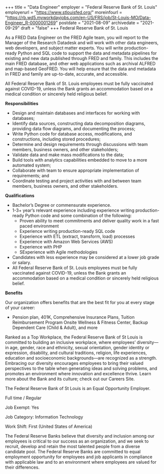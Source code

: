 +++
title = "Data Engineer"
employer = "Federal Reserve Bank of St. Louis"
employerurl = "https://www.stlouisfed.org/"
moreinfourl = "https://rb.wd5.myworkdayjobs.com/en-US/FRS/job/St-Louis-MO/Data-Engineer_R-0000001269"
postdate = "2021-08-09"
archivedate = "2021-09-29"
draft = "false"
+++
Federal Reserve Bank of St. Louis

As a FRED Data Engineer on the FRED Agile team, you will report to the Manager of the Research Datadesk and will work with other data engineers, web developers, and subject matter experts. You will write production-ready Python and SQL code to support the data and metadata pipelines for existing and new data published through FRED and family. This includes the main FRED database, and other web applications such as archival ALFRED and map-based GeoFRED. You will help ensure that the data and metadata in FRED and family are up-to-date, accurate, and accessible.

All Federal Reserve Bank of St. Louis employees must be fully vaccinated against COVID-19, unless the Bank grants an accommodation based on a medical condition or sincerely held religious belief.

**Responsibilities**

- Design and maintain databases and interfaces for working with databases;
- Identify data sources, constructing data decomposition diagrams, providing data flow diagrams, and documenting the process;
- Write Python code for database access, modifications, and constructions, including stored procedures;
- Determine and design requirements through discussions with team members, business owners, and other stakeholders;
- Validate data and make mass modifications to the data;
- Build tools with analytics capabilities embedded to move to a more automated system;
- Collaborate with team to ensure appropriate implementation of requirements; and
- Coordinate testing and project activities with and between team members, business owners, and other stakeholders.

**Qualifications**

- Bachelor’s Degree or commensurate experience.
- 1-3+ year’s relevant experience including experience writing production-ready Python code and some combination of the following:
	- Proven ability to meet commitments and deliver quality work in a fast paced environment
	- Experience writing production-ready SQL code
	- Experience with ETL (extract, transform, load) processes
	- Experience with Amazon Web Services (AWS)
	- Experience with PHP
	- SExperience with Agile methodologies
- Candidates with less experience may be considered at a lower job grade or salary.
- All Federal Reserve Bank of St. Louis employees must be fully vaccinated against COVID-19, unless the Bank grants an accommodation based on a medical condition or sincerely held religious belief. 

**Benefits**

Our organization offers benefits that are the best fit for you at every stage of your career:

- Pension plan, 401K, Comprehensive Insurance Plans, Tuition Reimbursement Program Onsite Wellness & Fitness Center, Backup Dependent Care (Child & Adult), and more

Ranked as a Top Workplace, the Federal Reserve Bank of St Louis is committed to building an inclusive workplace, where employees’ diversity—in age, gender, race and ethnicity, sexual orientation, gender identity or expression, disability, and cultural traditions, religion, life experiences, education and socioeconomic backgrounds—are recognized as a strength. Embracing our diversity encourages employees to bring their valued perspectives to the table when generating ideas and solving problems, and promotes an environment where innovation and excellence thrive. Learn more about the Bank and its culture; check out our Careers Site.

The Federal Reserve Bank of St Louis is an Equal Opportunity Employer.

Full time / Regular

Job Exempt: Yes

Job Category: Information Technology

Work Shift: First (United States of America)

The Federal Reserve Banks believe that diversity and inclusion among our employees is critical to our success as an organization, and we seek to recruit, develop and retain the most talented people from a diverse candidate pool. The Federal Reserve Banks are committed to equal employment opportunity for employees and job applicants in compliance with applicable law and to an environment where employees are valued for their differences.